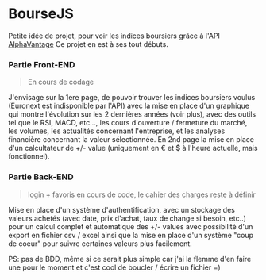 # BourseJS

Petite idée de projet, pour voir les indices boursiers grâce à l'API [AlphaVantage](https://www.alphavantage.co/)
Ce projet en est à ses tout débuts.

### Partie Front-END
> En cours de codage

J'envisage sur la 1ere page, de pouvoir trouver les indices boursiers voulus (Euronext est indisponible par l'API)
avec la mise en place d'un graphique qui montre l'évolution sur les 2 dernières années (voir plus), avec des outils tel que le RSI, MACD, etc..., les cours d'ouverture / fermeture du marché, les volumes, les actualités concernant l'entreprise, et les analyses financière concernant la valeur sélectionnée.
En 2nd page la mise en place d'un calcultateur de +/- value (uniquement en € et $ à l'heure actuelle, mais fonctionnel).

### Partie Back-END
> login + favoris en cours de code, le cahier des charges reste à définir

Mise en place d'un système d'authentification, avec un stockage des valeurs achetés (avec date, prix d'achat, taux de change si besoin, etc..) pour un calcul complet et automatique des +/- values avec possibilité d'un export en fichier csv / excel ainsi que la mise en place d'un système "coup de coeur" pour suivre certaines valeurs plus facilement.

PS: pas de BDD, même si ce serait plus simple car j'ai la flemme d'en faire une pour le moment et c'est cool de boucler / écrire un fichier =)
